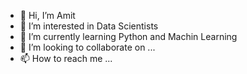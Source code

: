 - 👋 Hi, I’m Amit
- 👀 I’m interested in Data Scientists
- 🌱 I’m currently learning Python and Machin Learning 
- 💞️ I’m looking to collaborate on ...
- 📫 How to reach me ...

<!---
AmitJ8055/AmitJ8055 is a ✨ special ✨ repository because its `README.md` (this file) appears on your GitHub profile.
You can click the Preview link to take a look at your changes.
--->
